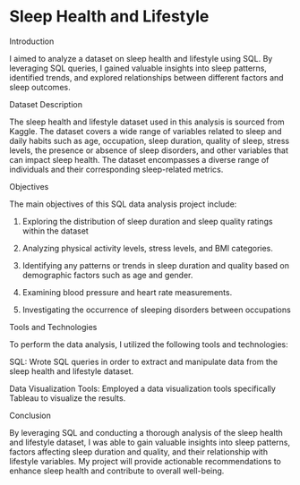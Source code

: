 # Sleep Health and Lifestyle
Introduction

I aimed to analyze a dataset on sleep health and lifestyle using SQL. By leveraging SQL queries, I gained valuable insights into sleep patterns, identified trends, and explored relationships between different factors and sleep outcomes.

Dataset Description

The sleep health and lifestyle dataset used in this analysis is sourced from Kaggle. The dataset covers a wide range of variables related to sleep and daily habits such as age, occupation, sleep duration, quality of sleep, stress levels, the presence or absence of sleep disorders, and other variables that can impact sleep health. The dataset encompasses a diverse range of individuals and their corresponding sleep-related metrics.

Objectives

The main objectives of this SQL data analysis project include:

1. Exploring the distribution of sleep duration and sleep quality ratings within the dataset

2. Analyzing physical activity levels, stress levels, and BMI categories.

3. Identifying any patterns or trends in sleep duration and quality based on demographic factors such as age and gender.

4. Examining blood pressure and heart rate measurements.

5. Investigating the occurrence of sleeping disorders between occupations


Tools and Technologies

To perform the data analysis, I utilized the following tools and technologies:

SQL: Wrote SQL queries in order to extract and manipulate data from the sleep health and lifestyle dataset.

Data Visualization Tools: Employed a data visualization tools specifically Tableau to visualize the results.

Conclusion

By leveraging SQL and conducting a thorough analysis of the sleep health and lifestyle dataset, I was able to gain valuable insights into sleep patterns, factors affecting sleep duration and quality, and their relationship with lifestyle variables. My project will provide actionable recommendations to enhance sleep health and contribute to overall well-being.
